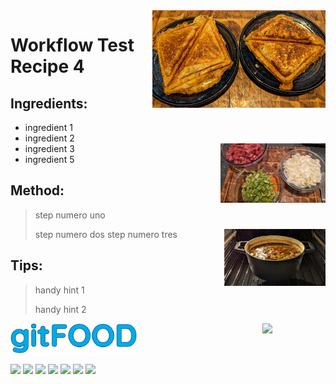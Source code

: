  <img src="workflowtestrecipe4/images/main.jpg" width="55%" align="right" />

# Workflow Test Recipe 4

## Ingredients:

- ingredient 1
- ingredient 2
- ingredient 3 <img src="workflowtestrecipe4/images/1.jpg" width="35%" align="right" />
- ingredient 5

## Method:

> step numero uno
> 
> step numero dos
>  <img src="workflowtestrecipe4/images/2.jpg" width="35%" align="right" />
> step numero tres

## Tips:

> handy hint 1
> 
> handy hint 2

<img src="../images/logo_sm.png" width="40%" />

<img src="https://profile-counter.glitch.me/gitfood_workflowtestrecipe4/count.svg" width="20%" align="right" />

<img src="https://img.shields.io/badge/tag-baked-blue.svg" /> <img src="https://img.shields.io/badge/tag-grilled-blue.svg" /> <img src="https://img.shields.io/badge/tag-snack-blue.svg" /> <img src="https://img.shields.io/badge/tag-sides-blue.svg" /> <img src="https://img.shields.io/badge/tag-italian-blue.svg" /> <img src="https://img.shields.io/badge/tag-fast_food-blue.svg" /> <img src="https://img.shields.io/badge/tag-protein-blue.svg" /> 